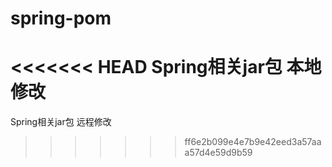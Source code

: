 # spring-pom
<<<<<<< HEAD
Spring相关jar包
本地修改
=======
Spring相关jar包  远程修改
>>>>>>> ff6e2b099e4e7b9e42eed3a57aaa57d4e59d9b59
